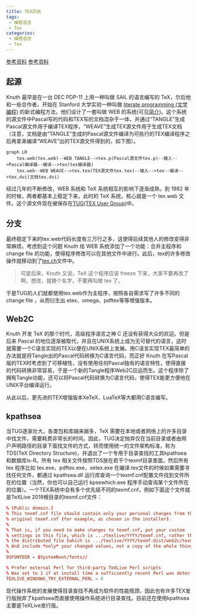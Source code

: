 ```yaml
---
title: TEX历史
tags: 
 - 编程语言
 - Tex
categories: 
 - 编程语言
 - Tex
---
```


[参考资料](https://blog.jjgod.org/2006/08/17/constructing-tex-system/)
[参考资料](http://lyanry.is-programmer.com/posts/332)

## 起源

Knuth 最早是在一台 DEC PDP-11 上用一种叫做 SAIL 的语言编写的 TeX，尔后他和一些合作者，开始在 Stanford 大学实验一种叫做 [literate programming (文学编程)](文学编程.md) 的新式编程方法，他们设计了一套叫做 WEB 的系统(可见[简介](文学编程.md))。这个系统的源文件中Pascal写的代码和TEX写的文档混杂于一体，并通过“TANGLE”生成Pascal源文件用于编译TEX程序，“WEAVE”生成TEX源文件用于生成TEX文档（注意，文档是由“TANGLE”生成的Pascal源文件编译为可执行的TEX编译程序之后再拿来编译“WEAVE”出的TEX源文件得到的，如下图）。

```mermaid
graph LR
    tex.web(tex.web)--WEB TANGLE-->tex.p(Pascal源文件tex.p)--输入-->Pascal编译器--编译-->tex(tex编译器)
    tex.web--WEB WEAVE-->tex.tex(TEX源文件tex.tex)--输入-->tex--编译-->tex.dvi(文档tex.dvi)
```

经过几年的不断修改，WEB 系统和 TeX 系统相互的影响下逐渐成熟，到 1982 年的时候，两者都基本上稳定下来，此时的 TeX 系统，核心就是一个 tex.web 文件。这个源文件现在被保存在[TUG(TEX User Group)](http://www.tug.org/svn/texlive/trunk/Build/source/texk/web2c/tex.web?view=co)中。

## 分支

最终稳定下来的tex.web代码长度有三万行之多，这使得后续其他人的修改变得非常麻烦。考虑到这个问题 Knuth 给 WEB 系统添加了一个功能：合并主程序和 change file 的功能，使得程序修改可以在其他文件中进行。此后，tex的许多修改操作就移动到了[tex.ch](http://www.tug.org/svn/texlive/trunk/Build/source/texk/web2c/tex.ch?view=co)文件中。

>可是后来，Knuth 又说，TeX 这个程序应该 freeze 下来，大家不要再改了啊，想改，就换个名字，不要再叫做 tex 了。

于是TUG的人们就都使用tex.web作为主程序，按照各自需求写了许多不同的 change file ，从而衍生出 etex、omega、pdftex等等增强版本。

## Web2C

Knuth 开发 TeX 的那个时代，高级程序语言之神 C 还没有获得大众的欢迎。但是后来 Pascal 的地位逐渐被取代，并且在UNIX系统上成为无可替代的语言，这时就需要一个C语言实现的TEX以便在UNIX系统上发展。用C语言实现TEX最简单的办法就是将Tangle出的Pascal代码转换为C语言代码，而正好 Knuth 在写Pascal版的TEX时考虑到了可移植性，没有使用任何Pascal独有的语言特性，使得直接的代码转换非常容易，于是一个新的Tangle程序Web2C应运而生。这个程序除了拥有Tangle功能，还可以将Pascal代码转换为C语言代码，使得TEX能更方便地在UNIX平台编译运行。

从此以后，更先进的TEX增强版本XeTeX、LuaTeX等大都用C语言编写。

## kpathsea

当TUG逐渐壮大，各类包和库越来越多，TeX 需要在本地或者网络上的许多目录中找文件，需要耗费非常长的时间。因此，TUG决定抛弃仅在当前目录或者由用户声明路径的目录下面找文件的方式，转而使用统一的文件架构标准，称为 TDS(TeX Directory Structure)，并退出了一个专用于目录查找的工具kpathsea和数据库ls-R。所有 tex 相关文件按照TDS放在若干个texmf目录里面，然后所有 tex 程序比如 tex.exe，pdftex.exe，xetex.exe 在编译.tex文件的时候如果需要寻找任何文件，都通过 kpathsea.dll 运行库查询一个texmf.cnf配置文件找到文件所在的位置（当然，你也可以自己运行 kpsewhich.exe 程序手动查询某个文件所在的位置）。一个TEX系统中会有多个优先级不同的texmf.cnf，例如下面这个文件就是TeXLive 2019根目录的texmf.cnf文件：

```cnf
% (Public domain.)
% This texmf.cnf file should contain only your personal changes from the
% original texmf.cnf (for example, as chosen in the installer).
%
% That is, if you need to make changes to texmf.cnf, put your custom
% settings in this file, which is .../texlive/YYYY/texmf.cnf, rather than
% the distributed file (which is .../texlive/YYYY/texmf-dist/web2c/texmf.cnf).
% And include *only* your changed values, not a copy of the whole thing!
%
OSFONTDIR = $SystemRoot/fonts//

% Prefer external Perl for third-party TeXLive Perl scripts
% Was set to 1 if at install time a sufficiently recent Perl was detected.
TEXLIVE_WINDOWS_TRY_EXTERNAL_PERL = 0
```

现代操作系统的发展使得目录查找不再成为软件的性能瓶颈，因此也有许多TEX发行版抛弃了kpathsea而直接使用操作系统进行目录查找。目前还在使用kpathsea主要是TeXLive发行版。